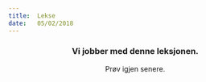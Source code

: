 ```yaml
---
title:  Lekse
date:   05/02/2018
---
```


### <center>Vi jobber med denne leksjonen.</center>
<center>Prøv igjen senere.</center>